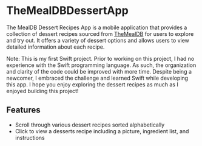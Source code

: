 # TheMealDBDessertApp

The MealDB Dessert Recipes App is a mobile application that provides a collection of dessert recipes sourced from [TheMealDB](https://www.themealdb.com/) for users to explore and try out. It offers a variety of dessert options and allows users to view detailed information about each recipe.

Note: This is my first Swift project. Prior to working on this project, I had no experience with the Swift programming language. As such, the organization and clarity of the code could be improved with more time. Despite being a newcomer, I embraced the challenge and learned Swift while developing this app. I hope you enjoy exploring the dessert recipes as much as I enjoyed building this project!

## Features
- Scroll through various dessert recipes sorted alphabetically
- Click to view a desserts recipe including a picture, ingredient list, and instructions

